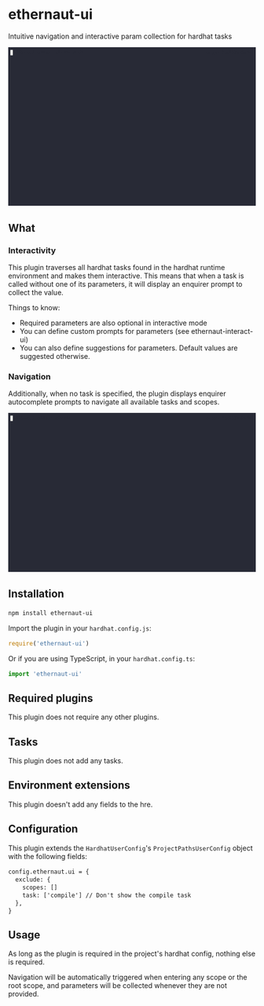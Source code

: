 # ethernaut-ui

Intuitive navigation and interactive param collection for hardhat tasks

![Navigation](../../demos/interactive.gif)

## What

### Interactivity

This plugin traverses all hardhat tasks found in the hardhat runtime environment and makes them interactive. This means that when a task is called without one of its parameters, it will display an enquirer prompt to collect the value.

Things to know:

- Required parameters are also optional in interactive mode
- You can define custom prompts for parameters (see ethernaut-interact-ui)
- You can also define suggestions for parameters. Default values are suggested otherwise.

### Navigation

Additionally, when no task is specified, the plugin displays enquirer autocomplete prompts to navigate all available tasks and scopes.

![Navigation](../../demos/nav.gif)

## Installation

```bash
npm install ethernaut-ui
```

Import the plugin in your `hardhat.config.js`:

```js
require('ethernaut-ui')
```

Or if you are using TypeScript, in your `hardhat.config.ts`:

```ts
import 'ethernaut-ui'
```

## Required plugins

This plugin does not require any other plugins.

## Tasks

This plugin does not add any tasks.

## Environment extensions

This plugin doesn't add any fields to the hre.

## Configuration

This plugin extends the `HardhatUserConfig`'s `ProjectPathsUserConfig` object with the following fields:

```
config.ethernaut.ui = {
  exclude: {
    scopes: []
    task: ['compile'] // Don't show the compile task
  },
}
```

## Usage

As long as the plugin is required in the project's hardhat config, nothing else is required.

Navigation will be automatically triggered when entering any scope or the root scope, and parameters will be collected whenever they are not provided.
